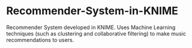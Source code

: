 # Recommender-System-in-KNIME

Recommender System developed in KNIME. Uses Machine Learning techniques (such as clustering and collaborative filtering) to make music recommendations to users.
